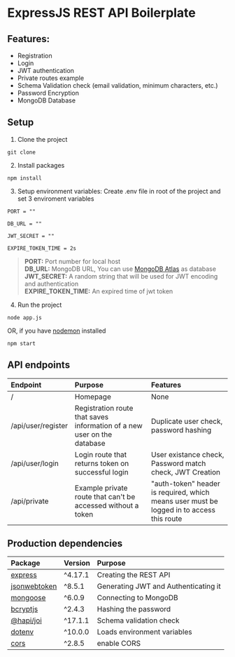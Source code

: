 # ExpressJS REST API Boilerplate

## Features:
- Registration
- Login
- JWT authentication
- Private routes example
- Schema Validation check (email validation, minimum characters, etc.)
- Password Encryption
- MongoDB Database

## Setup
1. Clone the project
```
git clone 
```
2. Install packages
```
npm install
```
3. Setup environment variables: Create .env file in root of the project and set 3 enviroment variables
```
PORT = ""

DB_URL = ""

JWT_SECRET = ""

EXPIRE_TOKEN_TIME = 2s
```
  > **PORT:** Port number for local host <br/>
  > **DB_URL:** MongoDB URL, You can use [MongoDB Atlas](https://www.mongodb.com/cloud/atlas) as database <br/>
  > **JWT_SECRET:** A random string that will be used for JWT encoding and authentication <br/>
  > **EXPIRE_TOKEN_TIME:** An expired time of jwt token <br/>

4. Run the project
```
node app.js
```
OR, if you have [nodemon](https://www.npmjs.com/package/nodemon) installed
```
npm start
```

## API endpoints

| **Endpoint** | **Purpose** | **Features** |
| :------------- | :---------- | :----------- |
| / | Homepage  | None |
| /api/user/register | Registration route that saves information of a new user on the database  | Duplicate user check, password hashing |
| /api/user/login | Login route that returns token on successful login  | User existance check, Password match check, JWT Creation |
| /api/private | Example private route that can't be accessed without a token  | "auth-token" header is required, which means user must be logged in to access this route |


## Production dependencies
| **Package** | **Version** | **Purpose** |
| :------------- | :---------- | :----------- |
| [express](https://expressjs.com/) | ^4.17.1 | Creating the REST API |
| [jsonwebtoken](https://www.npmjs.com/package/jsonwebtoken)  | ^8.5.1 | Generating JWT and Authenticating it |
| [mongoose](https://www.npmjs.com/package/mongoose) | ^6.0.9 | Connecting to MongoDB |
| [bcryptjs](https://www.npmjs.com/package/bcryptjs) | ^2.4.3 | Hashing the password  |
| [@hapi/joi](https://www.npmjs.com/package/joi) | ^17.1.1 | Schema validation check |
| [dotenv](https://www.npmjs.com/package/dotenv) | ^10.0.0 | Loads environment variables |
| [cors](https://www.npmjs.com/package/cors) | ^2.8.5| enable CORS |
